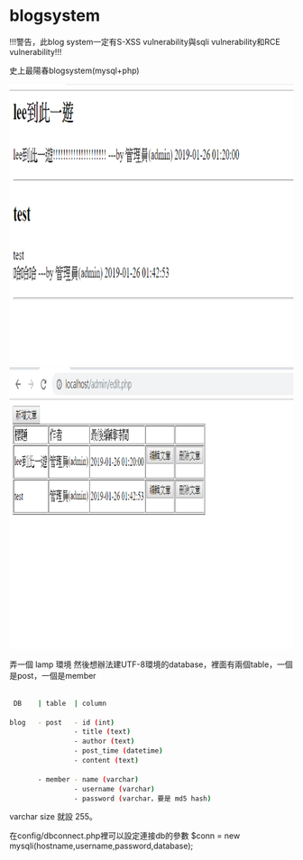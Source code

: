 # blogsystem

!!!警告，此blog system一定有S-XSS vulnerability與sqli vulnerability和RCE vulnerability!!!

史上最陽春blogsystem(mysql+php)

<img src="https://github.com/chenliTW/blogsystem/raw/master/examplepic/blog.PNG" height="500"><br>
<img src="https://github.com/chenliTW/blogsystem/raw/master/examplepic/admin.PNG" height="500"><br>

弄一個 lamp 環境
然後想辦法建UTF-8環境的database，裡面有兩個table，一個是post，一個是member
```bash

 DB    | table  | column

blog   - post   - id (int)
                - title (text)
                - author (text)
                - post_time (datetime)
                - content (text)
   
       - member - name (varchar)
                - username (varchar)
                - password (varchar，要是 md5 hash)
```          
varchar size 就設 255。


在config/dbconnect.php裡可以設定連接db的參數 $conn = new mysqli(hostname,username,password,database);

